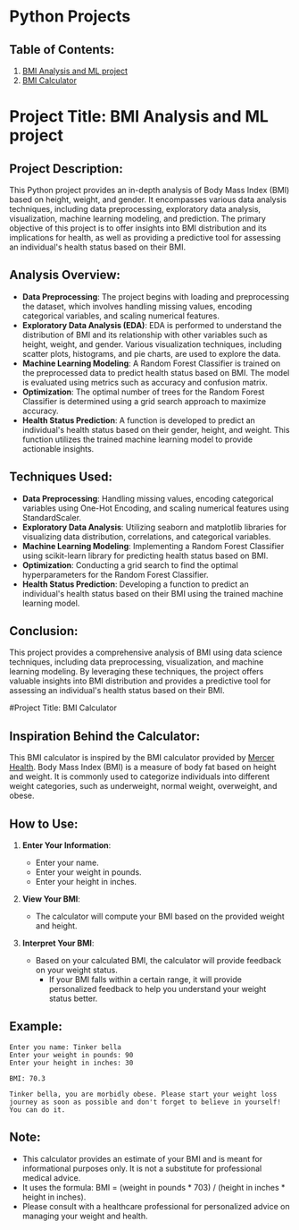 # Python Projects

## Table of Contents:
1. [BMI Analysis and ML project](#BMI-Analysis-and-ML-project)
2. [BMI Calculator](#BMI-Calculator)

# Project Title: BMI Analysis and ML project
## Project Description:
This Python project provides an in-depth analysis of Body Mass Index (BMI) based on height, weight, and gender. It encompasses various data analysis techniques, including data preprocessing, exploratory data analysis, visualization, machine learning modeling, and prediction. The primary objective of this project is to offer insights into BMI distribution and its implications for health, as well as providing a predictive tool for assessing an individual's health status based on their BMI.

## Analysis Overview:
- **Data Preprocessing**: The project begins with loading and preprocessing the dataset, which involves handling missing values, encoding categorical variables, and scaling numerical features.
- **Exploratory Data Analysis (EDA)**: EDA is performed to understand the distribution of BMI and its relationship with other variables such as height, weight, and gender. Various visualization techniques, including scatter plots, histograms, and pie charts, are used to explore the data.
- **Machine Learning Modeling**: A Random Forest Classifier is trained on the preprocessed data to predict health status based on BMI. The model is evaluated using metrics such as accuracy and confusion matrix.
- **Optimization**: The optimal number of trees for the Random Forest Classifier is determined using a grid search approach to maximize accuracy.
- **Health Status Prediction**: A function is developed to predict an individual's health status based on their gender, height, and weight. This function utilizes the trained machine learning model to provide actionable insights.

## Techniques Used:
- **Data Preprocessing**: Handling missing values, encoding categorical variables using One-Hot Encoding, and scaling numerical features using StandardScaler.
- **Exploratory Data Analysis**: Utilizing seaborn and matplotlib libraries for visualizing data distribution, correlations, and categorical variables.
- **Machine Learning Modeling**: Implementing a Random Forest Classifier using scikit-learn library for predicting health status based on BMI.
- **Optimization**: Conducting a grid search to find the optimal hyperparameters for the Random Forest Classifier.
- **Health Status Prediction**: Developing a function to predict an individual's health status based on their BMI using the trained machine learning model.

## Conclusion:
This project provides a comprehensive analysis of BMI using data science techniques, including data preprocessing, visualization, and machine learning modeling. By leveraging these techniques, the project offers valuable insights into BMI distribution and provides a predictive tool for assessing an individual's health status based on their BMI.

#Project Title: BMI Calculator

## Inspiration Behind the Calculator:
This BMI calculator is inspired by the BMI calculator provided by [Mercer Health](https://mercer-health.com/services/weight-management-center/bmi-calculator#:~:text=Body%20Mass%20Index%2C%20or%20BMI,inches%20x%20height%20in%20inches). Body Mass Index (BMI) is a measure of body fat based on height and weight. It is commonly used to categorize individuals into different weight categories, such as underweight, normal weight, overweight, and obese.

## How to Use:
1. **Enter Your Information**:
   - Enter your name.
   - Enter your weight in pounds.
   - Enter your height in inches.

2. **View Your BMI**:
   - The calculator will compute your BMI based on the provided weight and height.

3. **Interpret Your BMI**:
   - Based on your calculated BMI, the calculator will provide feedback on your weight status.
     - If your BMI falls within a certain range, it will provide personalized feedback to help you understand your weight status better.

## Example:
```
Enter you name: Tinker bella
Enter your weight in pounds: 90
Enter your height in inches: 30

BMI: 70.3

Tinker bella, you are morbidly obese. Please start your weight loss journey as soon as possible and don't forget to believe in yourself! You can do it.
```

## Note:
- This calculator provides an estimate of your BMI and is meant for informational purposes only. It is not a substitute for professional medical advice.
- It uses the formula: BMI = (weight in pounds * 703) / (height in inches * height in inches).
- Please consult with a healthcare professional for personalized advice on managing your weight and health.
